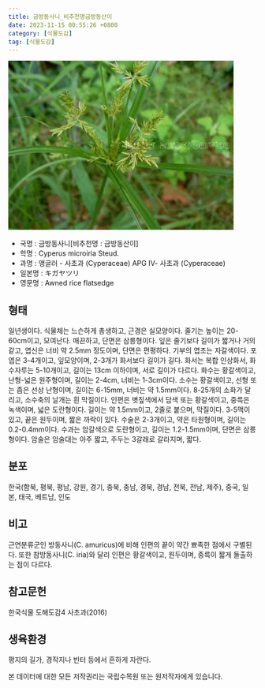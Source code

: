 ```yaml
---
title: 금방동사니_비추천명금방동산이
date: 2023-11-15 00:55:26 +0800
category: [식물도감]
tag: [식물도감]
---
```




![금방동사니[비추천명 : 금방동산이]](/assets/img/fileUpload/plants/basic/Cyperaceae/Cyperus/5673/1_th2.JPG)
- 국명 : 금방동사니[비추천명 : 금방동산이]
- 학명 : Cyperus microiria Steud.
- 과명 : 앵글러 - 사초과 (Cyperaceae) APG Ⅳ- 사초과 (Cyperaceae)
- 일본명 : キガヤツリ
- 영문명 : Awned rice flatsedge


## 형태
일년생이다. 식물체는 느슨하게 총생하고, 근경은 실모양이다. 줄기는 높이는 20-60cm이고, 모여난다. 매끈하고, 단면은 삼릉형이다. 잎은 줄기보다 길이가 짧거나 거의 같고, 엽신은 너비 약 2.5mm 정도이며, 단면은 편평하다. 기부의 엽초는 자갈색이다. 포엽은 3-4개이고, 잎모양이며, 2-3개가 화서보다 길이가 길다. 화서는 복합 인상화서, 화수자루는 5-10개이고, 길이는 13cm 이하이며, 서로 길이가 다르다. 화수는 황갈색이고, 난형-넓은 원주형이며, 길이는 2-4cm, 너비는 1-3cm이다. 소수는 황갈색이고, 선형 또는 좁은 선상 난형이며, 길이는 6-15mm, 너비는 약 1.5mm이다. 8-25개의 소화가 달리고, 소수축의 날개는 흰 막질이다. 인편은 볏짚색에서 담색 또는 황갈색이고, 중륵은 녹색이며, 넓은 도란형이다. 길이는 약 1.5mm이고, 2줄로 붙으며, 막질이다. 3-5맥이 있고, 끝은 원두이며, 짧은 까락이 있다. 수술은 2-3개이고, 약은 타원형이며, 길이는 0.2-0.4mm이다. 수과는 암갈색으로 도란형이고, 길이는 1.2-1.5mm이며, 단면은 삼릉형이다. 암술은 암술대는 아주 짧고, 주두는 3갈래로 갈라지며, 짧다. 
## 분포
한국(함북, 평북, 평남, 강원, 경기, 충북, 충남, 경북, 경남, 전북, 전남, 제주), 중국, 일본, 태국, 베트남, 인도
## 비고
근연분류군인 방동사니(C. amuricus)에 비해 인편의 끝이 약간 뾰족한 점에서 구별된다. 또한 참방동사니(C. iria)와 달리 인편은 황갈색이고, 원두이며, 중륵이 짧게 돌출하는 점이 다르다.
## 참고문헌
한국식물 도해도감4 사초과(2016)
## 생육환경
평지의 길가, 경작지나 빈터 등에서 흔하게 자란다.






본 데이터에 대한 모든 저작권리는 국립수목원 또는 원저작자에게 있습니다.
